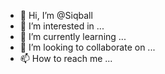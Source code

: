 - 👋 Hi, I’m @Siqball
- 👀 I’m interested in ...
- 🌱 I’m currently learning ...
- 💞️ I’m looking to collaborate on ...
- 📫 How to reach me ...

<!---
Siqball/Siqball is a ✨ special ✨ repository because its `README.md` (this file) appears on your GitHub profile.
You can click the Preview link to take a look at your changes.
--->
